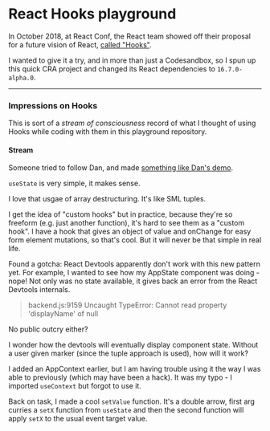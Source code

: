 # React Hooks playground

In October 2018, at React Conf, the React team showed off their proposal for a future vision of React, [called "Hooks"](https://reactjs.org/docs/hooks-intro.html).

I wanted to give it a try, and in more than just a Codesandbox, so I spun up this quick CRA project and changed its React dependencies to `16.7.0-alpha.0`.

---

### Impressions on Hooks

This is sort of a _stream of consciousness_ record of what I thought of using Hooks while coding with them in this playground repository.

#### Stream

Someone tried to follow Dan, and made [something like Dan's demo](https://github.com/broerjuang/excerpt-react-conf).

`useState` is very simple, it makes sense.

I love that usgae of array destructuring. It's like SML tuples.

I get the idea of "custom hooks" but in practice, because they're so freeform (e.g. just another function), it's hard to see them as a "custom hook". I have a hook that gives an object of value and onChange for easy form element mutations, so that's cool. But it will never be that simple in real life.

Found a gotcha: React Devtools apparently don't work with this new pattern yet. For example, I wanted to see how my AppState component was doing - nope! Not only was no state available, it gives back an error from the React Devtools internals.

> backend.js:9159 Uncaught TypeError: Cannot read property 'displayName' of null

No public outcry either?

I wonder how the devtools will eventually display component state. Without a user given marker (since the tuple approach is used), how will it work?

I added an AppContext earlier, but I am having trouble using it the way I was able to previously (which may have been a hack). It was my typo - I imported `useContext` but forgot to use it.

Back on task, I made a cool `setValue` function. It's a double arrow, first arg curries a `setX` function from `useState` and then the second function will apply `setX` to the usual event target value.

